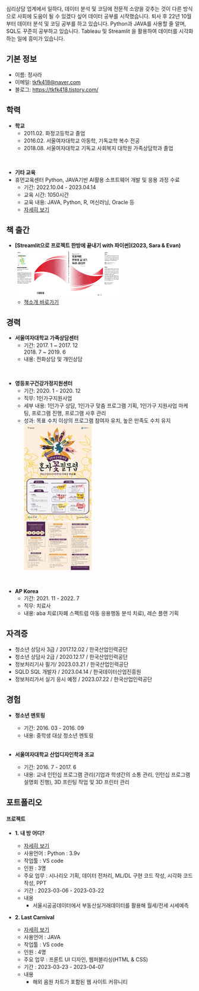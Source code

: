 심리상담 업계에서 일하다, 데이터 분석 및 코딩에 전문적 소양을 갖추는 것이 다른 방식으로 사회에 도움이 될 수 있겠다 싶어 데이터 공부를 시작했습니다. 퇴사 후 22년 10월부터 데이터 분석 및 코딩 공부를 하고 있습니다. Python과 JAVA를 사용할 줄 알며, SQL도 꾸준히 공부하고 있습니다. Tableau 및 Streamlit 을 활용하여 데이터를 시각화하는 일에 흥미가 있습니다.

## 기본 정보
- 이름: 정사라
- 이메일: tkfk418@naver.com
- 블로그: https://tkfk418.tistory.com/

## 학력
- **학교**
    + 2011.02. 화정고등학교 졸업
    + 2016.02. 서울여자대학교 아동학, 기독교학 복수 전공
    + 2018.08. 서울여자대학교 기독교 사회복지 대학원 가족상담학과 졸업
<br>

- **기타 교육**
- 휴먼교육센터 Python, JAVA기반 AI활용 소프트웨어 개발 및 응용  과정 수료
    - 기간: 2022.10.04 - 2023.04.14
    - 교육 시간: 1050시간
    - 교육 내용: JAVA, Python, R, 머신러닝, Oracle 등
    - [자세히 보기](https://github.com/tkfk418/human_edu)

## 책 출간
- **[Streamlit으로 프로젝트 한방에 끝내기 with 파이썬](2023, Sara & Evan)**
<img src="/image/book.jpg" width="60%" height="50%"  alt="poster"></img>
    - [책소개 바로가기](https://tkfk418.tistory.com/entry/%E3%85%8A%E3%85%8D%E3%85%8C)

## 경력
- **서울여자대학교 가족상담센터**
    + 기간: 2017. 1 ~ 2017. 12<br>
            2018. 7 ~ 2019. 6
    + 내용: 전화상담 및 개인상담
<br>

- **영등포구건강가정지원센터**
    + 기간: 2020. 1 - 2020. 12
    + 직무: 1인가구지원사업
    + 세부 내용: 1인가구 상담, 1인가구 맞춤 프로그램 기획, 1인가구 지원사업 마케팅, 프로그램 진행, 프로그램 사후 관리
    + 성과: 목표 수치 이상의 프로그램 참여자 유치, 높은 만족도 수치 유지   
<img src="/image/혼자꽃필무렵_포스터.jpg" width="40%" height="30%" alt="poster"></img><br>
<img src="/image/혼자꽃필무렵_리플렛.jpg" width="40%" height="30%"  alt="poster"></img>
<br>

- **AP Korea**
    + 기간: 2021. 11 - 2022. 7
    + 직무: 치료사
    + 내용: aba 치료(자폐 스펙트럼 아동 응용행동 분석 치료), 레슨 플랜 기획

## 자격증
- 청소년 상담사 3급 / 2017.12.02 / 한국산업인력공단
- 청소년 상담사 2급 / 2020.12.17 / 한국산업인력공단
- 정보처리기사 필기/ 2023.03.21 / 한국산업인력공단
- SQLD SQL 개발자 / 2023.04.14 / 한국데이터산업진흥원
- 정보처리가서 실기 응시 예정 / 2023.07.22 / 한국산업인력공단

## 경험
+ **청소년 멘토링**
    + 기간: 2016. 03 - 2016. 09
    + 내용: 중학생 대상 청소년 멘토링
    <br>

+ **서울여자대학교 산업디자인학과 조교**
    + 기간: 2016. 7 - 2017. 6
    + 내용: 교내 인턴십 프로그램 관리(기업과 학생간의 소통 관리, 인턴십 프로그램 설명회 진행), 3D 프린팅 작업 및 3D 프린터 관리

## 포트폴리오
#### 프로젝트
- **1. 내 방 어디?**
    - [자세히 보기](https://github.com/tkfk418/project1)
    - 사용언어 : Python : 3.9v
    - 작업툴 : VS code
    - 인원 : 3명
    - 주요 업무 : 시나리오 기획, 데이터 전처리, ML/DL 구현 코드 작성, 시각화 코드 작성, PPT
    - 기간 : 2023-03-06 - 2023-03-22
    - 내용
        - 서울시공공데이터에서 부동산실거래데이터를 활용해 월세/전세 시세예측

- **2. Last Carnival**
    - [자세히 보기](https://github.com/tkfk418/java_python_ai_01)
    - 사용언어 : JAVA
    - 작업툴 : VS code
    - 인원 : 4명
    - 주요 업무 : 프론트 UI 디자인, 웹퍼블리싱(HTML & CSS)
    - 기간 : 2023-03-23 - 2023-04-07
    - 내용
        - 해외 음원 차트가 포함된 웹 사이트 커뮤니티